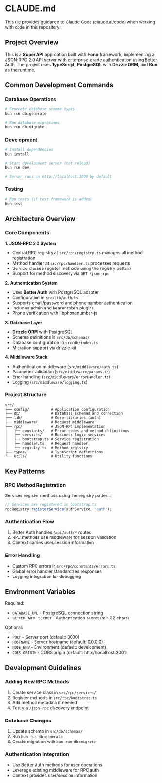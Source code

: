 # CLAUDE.md

This file provides guidance to Claude Code (claude.ai/code) when working with code in this repository.

## Project Overview

This is a **Super API** application built with **Hono** framework, implementing a JSON-RPC 2.0 API server with enterprise-grade authentication using Better Auth. The project uses **TypeScript**, **PostgreSQL** with **Drizzle ORM**, and **Bun** as the runtime.

## Common Development Commands

### Database Operations
```bash
# Generate database schema types
bun run db:generate

# Run database migrations
bun run db:migrate
```

### Development
```bash
# Install dependencies
bun install

# Start development server (hot reload)
bun run dev

# Server runs on http://localhost:3000 by default
```

### Testing
```bash
# Run tests (if test framework is added)
bun test
```

## Architecture Overview

### Core Components

**1. JSON-RPC 2.0 System**
- Central RPC registry at `src/rpc/registry.ts` manages all method registration
- Method handler at `src/rpc/handler.ts` processes requests
- Service classes register methods using the registry pattern
- Support for method discovery via `GET /json-rpc`

**2. Authentication System**
- Uses **Better Auth** with PostgreSQL adapter
- Configuration in `src/lib/auth.ts`
- Supports email/password and phone number authentication
- Includes admin and bearer token plugins
- Phone verification with libphonenumber-js

**3. Database Layer**
- **Drizzle ORM** with PostgreSQL
- Schema definitions in `src/db/schemas/`
- Database configuration in `src/db/index.ts`
- Migration support via drizzle-kit

**4. Middleware Stack**
- Authentication middleware (`src/middleware/auth.ts`)
- Parameter validation (`src/middleware/params.ts`)
- Error handling (`src/middleware/errorHandler.ts`)
- Logging (`src/middleware/logging.ts`)

### Project Structure

```
src/
├── config/          # Application configuration
├── db/              # Database schemas and connection
├── lib/             # Core libraries (auth)
├── middleware/      # Request middleware
├── rpc/             # JSON-RPC implementation
│   ├── constants/   # Error codes and method definitions
│   ├── services/    # Business logic services
│   ├── bootstrap.ts # Service registration
│   ├── handler.ts   # Request handler
│   └── registry.ts  # Method registry
├── types/           # TypeScript definitions
└── utils/           # Utility functions
```

## Key Patterns

### RPC Method Registration
Services register methods using the registry pattern:
```typescript
// Services are registered in bootstrap.ts
rpcRegistry.registerService(authService, 'auth');
```

### Authentication Flow
1. Better Auth handles `/api/auth/*` routes
2. RPC methods use middleware for session validation
3. Context carries user/session information

### Error Handling
- Custom RPC errors in `src/rpc/constants/errors.ts`
- Global error handler standardizes responses
- Logging integration for debugging

## Environment Variables

Required:
- `DATABASE_URL` - PostgreSQL connection string
- `BETTER_AUTH_SECRET` - Authentication secret (min 32 chars)

Optional:
- `PORT` - Server port (default: 3000)
- `HOSTNAME` - Server hostname (default: 0.0.0.0)
- `NODE_ENV` - Environment (default: development)
- `CORS_ORIGIN` - CORS origin (default: http://localhost:3001)

## Development Guidelines

### Adding New RPC Methods
1. Create service class in `src/rpc/services/`
2. Register methods in `src/rpc/bootstrap.ts`
3. Add method metadata if needed
4. Test via `/json-rpc` discovery endpoint

### Database Changes
1. Update schema in `src/db/schemas/`
2. Run `bun run db:generate`
3. Create migration with `bun run db:migrate`

### Authentication Integration
- Use Better Auth methods for user operations
- Leverage existing middleware for RPC auth
- Context provides user/session information